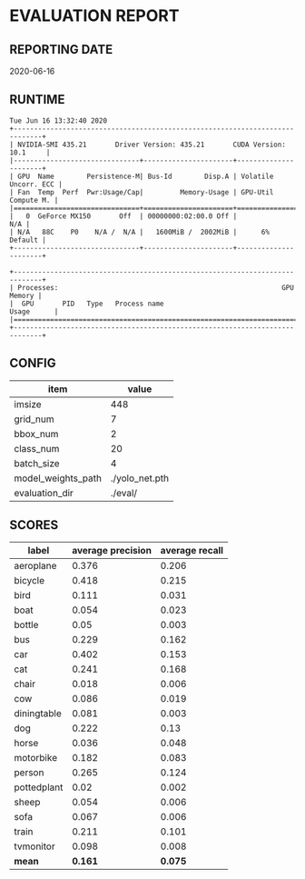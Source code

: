 
# EVALUATION REPORT

## REPORTING DATE
2020-06-16

## RUNTIME
```
Tue Jun 16 13:32:40 2020       
+-----------------------------------------------------------------------------+
| NVIDIA-SMI 435.21       Driver Version: 435.21       CUDA Version: 10.1     |
|-------------------------------+----------------------+----------------------+
| GPU  Name        Persistence-M| Bus-Id        Disp.A | Volatile Uncorr. ECC |
| Fan  Temp  Perf  Pwr:Usage/Cap|         Memory-Usage | GPU-Util  Compute M. |
|===============================+======================+======================|
|   0  GeForce MX150       Off  | 00000000:02:00.0 Off |                  N/A |
| N/A   88C    P0    N/A /  N/A |   1600MiB /  2002MiB |      6%      Default |
+-------------------------------+----------------------+----------------------+
                                                                               
+-----------------------------------------------------------------------------+
| Processes:                                                       GPU Memory |
|  GPU       PID   Type   Process name                             Usage      |
|=============================================================================|
+-----------------------------------------------------------------------------+

```

## CONFIG
|item|value|
|-|-|
|imsize|448|
|grid_num|7|
|bbox_num|2|
|class_num|20|
|batch_size|4|
|model_weights_path|./yolo_net.pth|
|evaluation_dir|./eval/|

## SCORES
|label|average precision|average recall|
|-|-|-|
|aeroplane|0.376|0.206|
|bicycle|0.418|0.215|
|bird|0.111|0.031|
|boat|0.054|0.023|
|bottle|0.05|0.003|
|bus|0.229|0.162|
|car|0.402|0.153|
|cat|0.241|0.168|
|chair|0.018|0.006|
|cow|0.086|0.019|
|diningtable|0.081|0.003|
|dog|0.222|0.13|
|horse|0.036|0.048|
|motorbike|0.182|0.083|
|person|0.265|0.124|
|pottedplant|0.02|0.002|
|sheep|0.054|0.006|
|sofa|0.067|0.006|
|train|0.211|0.101|
|tvmonitor|0.098|0.008|
|**mean**|**0.161**|**0.075**|
